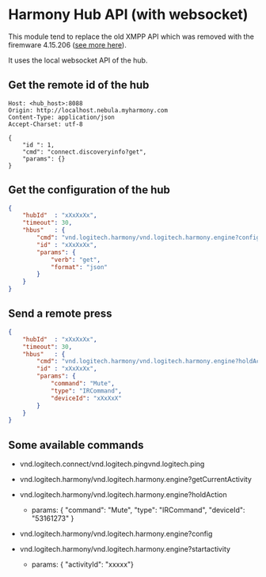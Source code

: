 # Harmony Hub API (with websocket)

This module  tend to replace the old XMPP API which was removed with the firemware 4.15.206 ([see more here](https://community.logitech.com/s/question/0D55A00008D4bZ4SAJ/harmony-hub-firmware-update-fixes-vulnerabilities)).

It uses the local websocket API of the hub.

## Get the remote id of the hub
```
Host: <hub_host>:8088
Origin: http://localhost.nebula.myharmony.com
Content-Type: application/json
Accept-Charset: utf-8

{
    "id ": 1,
    "cmd": "connect.discoveryinfo?get",
    "params": {}
}
```

## Get the configuration of the hub
```json
{
    "hubId"  : "xXxXxXx",
    "timeout": 30,
    "hbus"   : {
        "cmd": "vnd.logitech.harmony/vnd.logitech.harmony.engine?config",
        "id" : "xXxXxXx",
        "params": {
            "verb": "get",
            "format": "json"
        }
    }
}
```

## Send a remote press
```json
{
    "hubId"  : "xXxXxXx",
    "timeout": 30,
    "hbus"   : {
        "cmd": "vnd.logitech.harmony/vnd.logitech.harmony.engine?holdAction",
        "id" : "xXxXxXx",
        "params": {
            "command": "Mute",
            "type": "IRCommand", 
            "deviceId": "xXxXxX" 
        }
    }
}
```


## Some available commands

- vnd.logitech.connect/vnd.logitech.pingvnd.logitech.ping

- vnd.logitech.harmony/vnd.logitech.harmony.engine?getCurrentActivity

- vnd.logitech.harmony/vnd.logitech.harmony.engine?holdAction
    - params: { "command": "Mute", "type": "IRCommand", "deviceId": "53161273" }
- vnd.logitech.harmony/vnd.logitech.harmony.engine?config

- vnd.logitech.harmony/vnd.logitech.harmony.engine?startactivity
    - params: { "activityId": "xxxxx"}